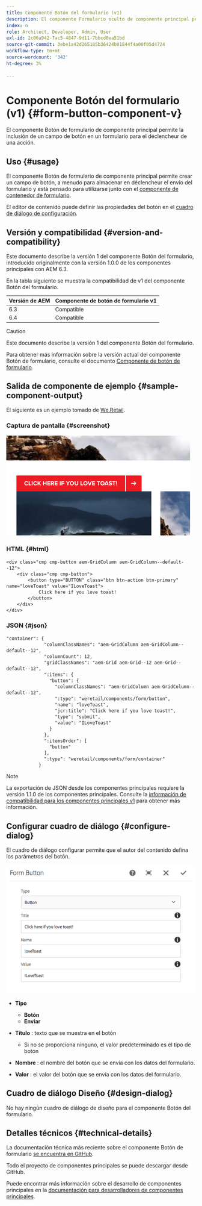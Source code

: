```yaml
---
title: Componente Botón del formulario (v1)
description: El componente Formulario oculto de componente principal permite incluir un campo oculto en un formulario.
index: n
role: Architect, Developer, Admin, User
exl-id: 2c06a942-7ac5-4847-9d11-7bbcd0ea51bd
source-git-commit: 3ebe1a42d265185b36424b01844f4a00f05d4724
workflow-type: tm+mt
source-wordcount: '342'
ht-degree: 3%

---
```


# Componente Botón del formulario (v1) {#form-button-component-v}

El componente Botón de formulario de componente principal permite la inclusión de un campo de botón en un formulario para el déclencheur de una acción.

## Uso {#usage}

El componente Botón de formulario de componente principal permite crear un campo de botón, a menudo para almacenar en déclencheur el envío del formulario y está pensado para utilizarse junto con el [componente de contenedor de formulario](form-container-v1.md).

El editor de contenido puede definir las propiedades del botón en el [cuadro de diálogo de configuración](#configure-dialog).

## Versión y compatibilidad {#version-and-compatibility}

Este documento describe la versión 1 del componente Botón del formulario, introducido originalmente con la versión 1.0.0 de los componentes principales con AEM 6.3.

En la tabla siguiente se muestra la compatibilidad de v1 del componente Botón del formulario.

| Versión de AEM | Componente de botón de formulario v1 |
|--- |--- |
| 6.3 | Compatible |
| 6.4 | Compatible |

>[!CAUTION]
>
>Este documento describe la versión 1 del componente Botón del formulario.
>
>Para obtener más información sobre la versión actual del componente Botón de formulario, consulte el documento [Componente de botón de formulario](/help/components/forms/form-button.md).

## Salida de componente de ejemplo {#sample-component-output}

El siguiente es un ejemplo tomado de [We.Retail](https://helpx.adobe.com/experience-manager/6-4/sites/developing/using/we-retail.html).

### Captura de pantalla {#screenshot}

![](/help/assets/chlimage_1-48.png)

### HTML {#html}

```
<div class="cmp cmp-button aem-GridColumn aem-GridColumn--default--12">
    <div class="cmp cmp-button">
        <button type="BUTTON" class="btn btn-action btn-primary" name="loveToast" value="ILoveToast">
            Click here if you love toast!
        </button>
    </div>
</div>
```

### JSON {#json}

```
"container": {
              "columnClassNames": "aem-GridColumn aem-GridColumn--default--12",
              "columnCount": 12,
              "gridClassNames": "aem-Grid aem-Grid--12 aem-Grid--default--12",
              ":items": {
                "button": {
                  "columnClassNames": "aem-GridColumn aem-GridColumn--default--12",
                  ":type": "weretail/components/form/button",
                  "name": "loveToast",
                  "jcr:title": "Click here if you love toast!",
                  "type": "submit",
                  "value": "ILoveToast"
                }
              },
              ":itemsOrder": [
                "button"
              ],
              ":type": "weretail/components/form/container"
            }
```

>[!NOTE]
>
>La exportación de JSON desde los componentes principales requiere la versión 1.1.0 de los componentes principales. Consulte la [información de compatibilidad para los componentes principales v1](/help/versions.md) para obtener más información.

## Configurar cuadro de diálogo {#configure-dialog}

El cuadro de diálogo configurar permite que el autor del contenido defina los parámetros del botón.

![](/help/assets/chlimage_1-49.png)

* **Tipo**
   * **Botón**
   * **Enviar**

* **Título** : texto que se muestra en el botón
   * Si no se proporciona ninguno, el valor predeterminado es el tipo de botón

* **Nombre** : el nombre del botón que se envía con los datos del formulario.
* **Valor** : el valor del botón que se envía con los datos del formulario.

## Cuadro de diálogo Diseño {#design-dialog}

No hay ningún cuadro de diálogo de diseño para el componente Botón del formulario.

## Detalles técnicos {#technical-details}

La documentación técnica más reciente sobre el componente Botón de formulario [se encuentra en GitHub](https://github.com/adobe/aem-core-wcm-components/tree/master/content/src/content/jcr_root/apps/core/wcm/components/form/button/v1/button).

Todo el proyecto de componentes principales se puede descargar desde GitHub.

Puede encontrar más información sobre el desarrollo de componentes principales en la [documentación para desarrolladores de componentes principales](/help/developing/overview.md).
